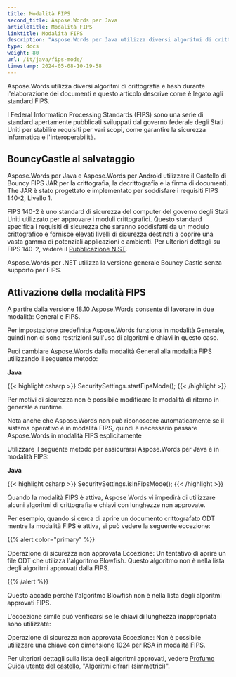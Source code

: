 ```yaml
---
title: Modalità FIPS
second_title: Aspose.Words per Java
articleTitle: Modalità FIPS
linktitle: Modalità FIPS
description: "Aspose.Words per Java utilizza diversi algoritmi di crittografia e hash quando si elaborano documenti per rispettare gli standard FIPS."
type: docs
weight: 80
url: /it/java/fips-mode/
timestamp: 2024-05-08-10-19-58
---
```


Aspose.Words utilizza diversi algoritmi di crittografia e hash durante l'elaborazione dei documenti e questo articolo descrive come è legato agli standard FIPS.

I Federal Information Processing Standards (FIPS) sono una serie di standard apertamente pubblicati sviluppati dal governo federale degli Stati Uniti per stabilire requisiti per vari scopi, come garantire la sicurezza informatica e l'interoperabilità.

## BouncyCastle al salvataggio

Aspose.Words per Java e Aspose.Words per Android utilizzare il Castello di Bouncy FIPS JAR per la crittografia, la decrittografia e la firma di documenti. The JAR è stato progettato e implementato per soddisfare i requisiti FIPS 140-2, Livello 1.

FIPS 140-2 è uno standard di sicurezza del computer del governo degli Stati Uniti utilizzato per approvare i moduli crittografici. Questo standard specifica i requisiti di sicurezza che saranno soddisfatti da un modulo crittografico e fornisce elevati livelli di sicurezza destinati a coprire una vasta gamma di potenziali applicazioni e ambienti. Per ulteriori dettagli su FIPS 140-2, vedere il [Pubblicazione NIST](https://www.nist.gov/publications/security-requirements-cryptographic-modules-includes-change-notices-1232002?pub_id=902003).

Aspose.Words per .NET utilizza la versione generale Bouncy Castle senza supporto per FIPS.

## Attivazione della modalità FIPS

A partire dalla versione 18.10 Aspose.Words consente di lavorare in due modalità: General e FIPS.

Per impostazione predefinita Aspose.Words funziona in modalità Generale, quindi non ci sono restrizioni sull'uso di algoritmi e chiavi in questo caso.

Puoi cambiare Aspose.Words dalla modalità General alla modalità FIPS utilizzando il seguente metodo:

**Java**

{{< highlight csharp >}}
SecuritySettings.startFipsMode();
{{< /highlight >}}

Per motivi di sicurezza non è possibile modificare la modalità di ritorno in generale a runtime.

Nota anche che Aspose.Words non può riconoscere automaticamente se il sistema operativo è in modalità FIPS, quindi è necessario passare Aspose.Words in modalità FIPS esplicitamente

Utilizzare il seguente metodo per assicurarsi Aspose.Words per Java è in modalità FIPS:

**Java**

{{< highlight csharp >}}
SecuritySettings.isInFipsMode();
{{< /highlight >}}

Quando la modalità FIPS è attiva, Aspose Words vi impedirà di utilizzare alcuni algoritmi di crittografia e chiavi con lunghezze non approvate.

Per esempio, quando si cerca di aprire un documento crittografato ODT mentre la modalità FIPS è attiva, si può vedere la seguente eccezione:

{{% alert color="primary" %}}

Operazione di sicurezza non approvata Eccezione: Un tentativo di aprire un file ODT che utilizza l'algoritmo Blowfish. Questo algoritmo non è nella lista degli algoritmi approvati dalla FIPS.

{{% /alert %}}

Questo accade perché l'algoritmo Blowfish non è nella lista degli algoritmi approvati FIPS.

L'eccezione simile può verificarsi se le chiavi di lunghezza inappropriata sono utilizzate:

Operazione di sicurezza non approvata Eccezione: Non è possibile utilizzare una chiave con dimensione 1024 per RSA in modalità FIPS.

Per ulteriori dettagli sulla lista degli algoritmi approvati, vedere [Profumo Guida utente del castello](https://downloads.bouncycastle.org/fips-java/docs/BC-FJA-UserGuide-1.0.1.pdf), "Algoritmi cifrari (simmetrici)".


